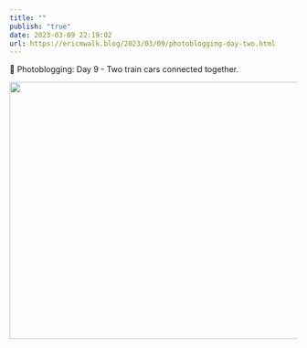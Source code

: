 ```yaml
---
title: ""
publish: "true"
date: 2023-03-09 22:19:02
url: https://ericmwalk.blog/2023/03/09/photoblogging-day-two.html
---
```

📸 Photoblogging: Day 9 - Two train cars connected together.



<img src="uploads/2023/e37e238920.jpg" width="600" height="450" alt="">